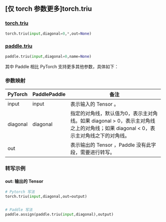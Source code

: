 ## [仅 torch 参数更多]torch.triu

### [torch.triu](https://pytorch.org/docs/stable/generated/torch.triu.html?highlight=triu#torch.triu)

```python
torch.triu(input,diagonal=0,*,out=None)
```

### [paddle.triu](https://www.paddlepaddle.org.cn/documentation/docs/zh/api/paddle/triu_cn.html)

```python
paddle.triu(input,diagonal=0,name=None)
```

其中 Paddle 相比 PyTorch 支持更多其他参数，具体如下：

### 参数映射
|PyTorch|PaddlePaddle|备注|
| ------- | ------- | ------- |
|input|input|表示输入的 Tensor 。|
|diagonal|diagonal|指定的对角线，默认值为0，表示主对角线。如果 diagonal > 0，表示主对角线之上的对角线；如果 diagonal < 0，表示主对角线之下的对角线。|
|out||表示输出的 Tensor ，Paddle 没有此字段，需要进行转写。|

### 转写示例

#### out: 输出的 Tensor

```python
# Pytorch 写法
torch.triu(input,diagonal,out=output)


# Paddle 写法
paddle.assign(paddle.triu(input,diagonal),output)
```
